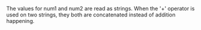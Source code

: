 The values for num1 and num2 are read as strings. When the '+' operator is used on two strings, they both are concatenated instead of addition happening. 